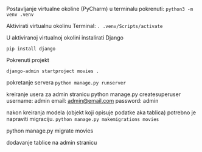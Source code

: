 Postavljanje virtualne okoline (PyCharm)
    u terminalu pokrenuti: `python3 -m venv .venv`

Aktivirati virtualnu okolinu
    Terminal: `. .venv/Scripts/activate`

U aktiviranoj virtualnoj okolini instalirati Django

`pip install django`

Pokrenuti projekt

`django-admin startproject movies .`


pokretanje servera
`python manage.py runserver`

kreiranje usera za admin stranicu
    python manage.py createsuperuser
    username: admin
    email: admin@email.com
    password: admin


nakon kreiranja modela (objekt koji opisuje podatke aka tablica) potrebno je napraviti migraciju.
`python manage.py makemigrations movies`

python manage.py migrate movies

dodavanje tablice na admin stranicu